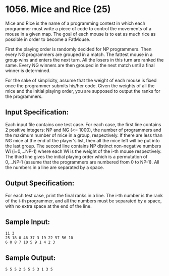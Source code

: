 # 1056. Mice and Rice (25)

Mice and Rice is the name of a programming contest in which each programmer must write a piece of code to control the movements of a mouse in a given map. The goal of each mouse is to eat as much rice as possible in order to become a FatMouse.  

First the playing order is randomly decided for NP programmers. Then every NG programmers are grouped in a match. The fattest mouse in a group wins and enters the next turn. All the losers in this turn are ranked the same. Every NG winners are then grouped in the next match until a final winner is determined.  

For the sake of simplicity, assume that the weight of each mouse is fixed once the programmer submits his/her code. Given the weights of all the mice and the initial playing order, you are supposed to output the ranks for the programmers.  

## Input Specification:

Each input file contains one test case. For each case, the first line contains 2 positive integers: NP and NG (<= 1000), the number of programmers and the maximum number of mice in a group, respectively. If there are less than NG mice at the end of the player's list, then all the mice left will be put into the last group. The second line contains NP distinct non-negative numbers Wi (i=0,...NP-1) where each Wi is the weight of the i-th mouse respectively. The third line gives the initial playing order which is a permutation of 0,...NP-1 (assume that the programmers are numbered from 0 to NP-1). All the numbers in a line are separated by a space.

## Output Specification:

For each test case, print the final ranks in a line. The i-th number is the rank of the i-th programmer, and all the numbers must be separated by a space, with no extra space at the end of the line.

## Sample Input:

```
11 3
25 18 0 46 37 3 19 22 57 56 10
6 0 8 7 10 5 9 1 4 2 3
```

## Sample Output:

```
5 5 5 2 5 5 5 3 1 3 5
```